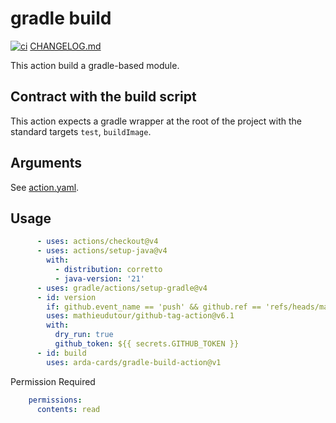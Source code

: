 # gradle build

[![ci](https://github.com/Arda-cards/gradle-build-action/actions/workflows/ci.yml/badge.svg)](https://github.com/Arda-cards/gradle-build-action/actions/workflows/ci.yml)
[CHANGELOG.md](CHANGELOG.md)

This action build a gradle-based module.

## Contract with the build script

This action expects a gradle wrapper at the root of the project with the standard targets
`test`, `buildImage`.

## Arguments

See [action.yaml](action.yaml).

## Usage

```yaml
      - uses: actions/checkout@v4
      - uses: actions/setup-java@v4
        with:
          - distribution: corretto
          - java-version: '21'
      - uses: gradle/actions/setup-gradle@v4
      - id: version
        if: github.event_name == 'push' && github.ref == 'refs/heads/main'
        uses: mathieudutour/github-tag-action@v6.1
        with:
          dry_run: true
          github_token: ${{ secrets.GITHUB_TOKEN }}
      - id: build
        uses: arda-cards/gradle-build-action@v1
```

Permission Required

```yaml
    permissions:
      contents: read
```
